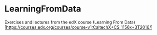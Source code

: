 # LearningFromData
Exercises and lectures from the edX course (Learning From Data)[https://courses.edx.org/courses/course-v1:CaltechX+CS_1156x+3T2016/]
